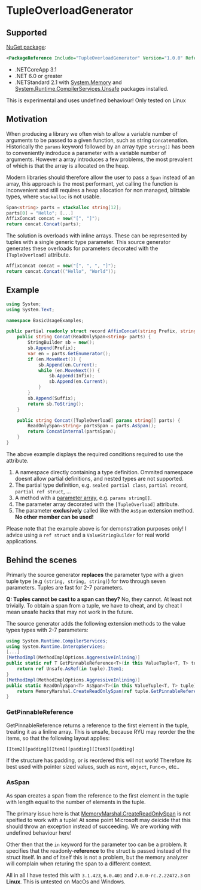 # TupleOverloadGenerator

## Supported

[NuGet package](https://www.nuget.org/packages/TupleOverloadGenerator):
```xml
<PackageReference Include="TupleOverloadGenerator" Version="1.0.0" ReferenceOutputAssembly="false" OutputItemType="Analyzer" />
```

* .NETCoreApp 3.1
* .NET 6.0 or greater
* .NETStandard 2.1 with [System.Memory](https://www.nuget.org/packages/System.Memory) and [System.Runtime.CompilerServices.Unsafe](https://www.nuget.org/packages/System.Runtime.CompilerServices.Unsafe) packages installed.

This is experimental and uses undefined behaviour! Only tested on Linux

## Motivation

When producing a library we often wish to allow a variable number of arguments to be passed to a given function, such as string `Concat`enation.
Historically the `params` keyword followed by an array type `string[]` has been to conveniently indroduce a parameter with a variable number of arguments.
However a array introduces a few problems, the most prevalent of which is that the array is allocated on the heap.

Modern libraries should therefore allow the user to pass a `Span` instead of an array, this approach is the most performant, yet calling the function is inconvenient and still requires a heap allocation for non managed, blittable types, where `stackalloc` is not usable.
```csharp
Span<string> parts = stackalloc string[12];
parts[0] = "Hello"; [...]
AffixConcat concat = new("[", "]");
return concat.Concat(parts);
```

The solution is overloads with inline arrays. These can be represented by tuples with a single generic type parameter. This source generator generates these overloads for parameters decorated with the `[TupleOverload]` attribute.

```csharp
AffixConcat concat = new("[", ", ", "]");
return concat.Concat(("Hello", "World"));
```

## Example


```csharp
using System;
using System.Text;

namespace BasicUsageExamples;

public partial readonly struct record AffixConcat(string Prefix, string Infix, string Suffix) {
    public string Concat(ReadOnlySpan<string> parts) {
        StringBuilder sb = new();
        sb.Append(Prefix);
        var en = parts.GetEnumerator();
        if (en.MoveNext()) {
            sb.Append(en.Current);
            while (en.MoveNext()) {
                sb.Append(Infix);
                sb.Append(en.Current);
            }
        }
        sb.Append(Suffix);
        return sb.ToString();
    }

    public string Concat([TupleOverload] params string[] parts) {
        ReadOnlySpan<string> partsSpan = parts.AsSpan();
        return ConcatInternal(partsSpan);
    }
}
```

The above example displays the required conditions required to use the attribute.

1. A namespace directly containing a type definition. Ommited namespace doesnt allow partial definitions, and nested types are not supported.
2. The partial type definition, e.g. `sealed partial class`, `partial record`, `partial ref struct`, ...
3. A method with a [parameter array](https://learn.microsoft.com/en-us/dotnet/csharp/language-reference/keywords/params), e.g. `params string[]`.
4. The parameter array decorated with the `[TupleOverload]` attribute.
5. The parameter **exclusively** called like with the `AsSpan` extension method. **No other member can be used!**

Please note that the example above is for demonstration purposes only! I advice using a `ref struct` and a `ValueStringBuilder` for real world applications.

## Behind the scenes

Primarly the source generator **replaces** the parameter type with a given tuple type (e.g `(string, string, string)`) for two through seven parameters. Tuples are fast for 2-7 parameters.

**Q: Tuples cannot be cast to a span can they?**
No, they cannot. At least not trivially. To obtain a span from a tuple, we have to cheat, and by cheat I mean unsafe hacks that may not work in the future.

The source generator adds the following extension methods to the value types types with 2-7 parameters:

```csharp
using System.Runtime.CompilerServices;
using System.Runtime.InteropServices;
[...]
[MethodImpl(MethodImplOptions.AggressiveInlining)]
public static ref T GetPinnableReference<T>(in this ValueTuple<T, T> tuple) {
    return ref Unsafe.AsRef(in tuple).Item1;
}
[MethodImpl(MethodImplOptions.AggressiveInlining)]
public static ReadOnlySpan<T> AsSpan<T>(in this ValueTuple<T, T> tuple) {
    return MemoryMarshal.CreateReadOnlySpan(ref tuple.GetPinnableReference(), 2);
}
```

### GetPinnableReference
GetPinnableReference returns a reference to the first element in the tuple, treating it as a linline array.
This is unsafe, because RYU may reorder the the items, so that the following layout applies:

```js
[Item2][padding][Item1][padding][Item3][padding]
```

If the structure has padding, or is reordered this will not work! Therefore its best used with pointer sized values, such as `nint`, `object`, `Func<>`, etc..

### AsSpan
As span creates a span from the reference to the first element in the tuple with length equal to the number of elements in the tuple.

The primary issue here is that [MemoryMarshal.CreateReadOnlySpan](https://learn.microsoft.com/en-us/dotnet/api/system.runtime.interopservices.memorymarshal.createreadonlyspan?view=net-6.0) is not speified to work with a tuple! At some point Microsoft may deicide that this should throw an exception instead of succeeding. We are working with undefined behaviour here!

Other then that the `in` keyword for the parameter too can be a problem. It specifies that the readonly-**reference** to the struct is passed instead of the struct itself. In and of itself this is not a problem, but the memory analyzer will complain when returing the span to a different context.

All in all I have tested this with `3.1.423`, `6.0.401` and `7.0.0-rc.2.22472.3` on **Linux**. This is untested on MacOs and Windows.